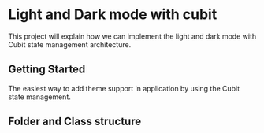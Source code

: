 # Light and Dark mode with cubit

This project will explain how we can implement the light and dark mode with Cubit state management architecture. 

## Getting Started

The easiest way to add theme support in application by using the Cubit state management.

## Folder and Class structure
